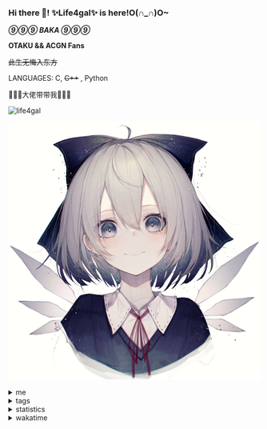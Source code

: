 ### Hi there 👋! ✨Life4gal✨ is here!O(∩_∩)O~

_**⑨⑨⑨ BAKA ⑨⑨⑨**_

**OTAKU && ACGN Fans**

~~此生无悔入东方~~

LANGUAGES: C,  ~~C++~~ , Python

🙏🙏🙏大佬带带我🙏🙏🙏

<p align="left"> <img src="https://komarev.com/ghpvc/?username=life4gal&label=Profile%20views&color=0e75b6&style=flat" alt="life4gal" /> </p>
<p align="center"> <img src="./80278148_p0_master1200.jpg" alt="life4gal" /> </p>

<details>
  <summary>me</summary>
  <p>
Social anxiety disorder (SAD), also known as social phobia, is an anxiety 
disorder characterized by sentiments of fear and anxiety in social situations, 
causing considerable distress and impaired ability to function in at least 
some aspects of daily life. These fears can be triggered by perceived or
actual scrutiny from others. Individuals with social anxiety disorder fear 
negative evaluation from other people.
  </p>
  <p>
Dissociative identity disorder (DID), previously known as multiple personality 
disorder (MPD), is a mental  disorder characterized by the maintenance of at 
least two distinct and relatively enduring personality  states. The disorder 
is accompanied by memory gaps beyond what would be explained by ordinary forgetfulness.
  </p>
~~It’s just written here, I don’t have these symptoms yet!~~ :)

Maybe I just need some confidence?
</details>

<details>
  <summary>tags</summary>
<img src="https://forthebadge.com/images/badges/ages-18.svg"/> 
<img src="https://forthebadge.com/images/badges/built-by-developers.svg"/> 
<img src="https://forthebadge.com/images/badges/ctrl-c-ctrl-v.svg"/> 
<img src="https://forthebadge.com/images/badges/fixed-bugs.svg"/> 
<img src="https://forthebadge.com/images/badges/fo-real.svg"/>
<img src="https://forthebadge.com/images/badges/for-you.svg"/> 
<img src="https://forthebadge.com/images/badges/its-not-a-lie-if-you-believe-it.svg"/> 
<img src="https://forthebadge.com/images/badges/powered-by-black-magic.svg"/> 
<img src="https://forthebadge.com/images/badges/made-with-c-plus-plus.svg"/> 
<img src="https://forthebadge.com/images/badges/made-with-markdown.svg"/> 
<img src="https://forthebadge.com/images/badges/made-with-python.svg"/>
<img src="https://forthebadge.com/images/badges/makes-people-smile.svg"/> 
<img src="https://forthebadge.com/images/badges/not-a-bug-a-feature.svg"/> 
<img src="https://forthebadge.com/images/badges/works-on-my-machine.svg"/> 
<img src="https://forthebadge.com/images/badges/you-didnt-ask-for-this.svg"/>
</details>

<details>
  <summary>statistics</summary>
  <img src="https://github-readme-stats.life4gal.vercel.app/api/wakatime?username=Life4gal&show_icons=true&theme=synthwave&cache_seconds=1800"/>
  <img src="https://github-readme-stats.life4gal.vercel.app/api/top-langs/?username=Life4gal&hide=html&show_icons=true&theme=synthwave&cache_seconds=1800"/>
  <img src="https://github-readme-stats.life4gal.vercel.app/api?username=Life4gal&show_icons=true&theme=synthwave&cache_seconds=1800"/>
</details>

<details>
  <summary>wakatime</summary>
<img src="https://wakatime.com/share/@Life4gal/633d8d59-f19c-49e3-ab6d-d1978de891a7.svg"/>
<img src="https://wakatime.com/share/@Life4gal/7afc6a15-a71f-4d74-9d3e-f6b047170efe.svg"/>
<img src="https://wakatime.com/share/@Life4gal/8e3ea035-ad45-4a5e-abfd-3cc0bf46b583.svg"/>
<img src="https://wakatime.com/share/@Life4gal/2420db5f-5f96-43d2-8daa-1a1ec8908b88.svg"/>
</details>
